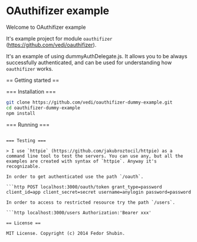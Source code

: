 OAuthifizer example
=========================

Welcome to OAuthifizer example

It's example project for module `oauthifizer` (https://github.com/vedi/oauthifizer).

It's an example of using dummyAuthDelegate.js. It allows you to be always successfully authenticated, and can be used for understanding how `oauthifizer` works. 

== Getting started ==

=== Installation ===

```bash
git clone https://github.com/vedi/oauthifizer-dummy-example.git
cd oauthifizer-dummy-example
npm install
```

=== Running ===

```npm start

=== Testing ===

> I use `httpie` (https://github.com/jakubroztocil/httpie) as a command line tool to test the servers. You can use any, but all the examples are created with syntax of `httpie`. Anyway it's recognizable.

In order to get authenticated use the path `/oauth`.

```http POST localhost:3000/oauth/token grant_type=password client_id=app client_secret=secret username=anylogin password=password

In order to access to restricted resource try the path `/users`.

```http localhost:3000/users Authorization:'Bearer xxx'

== License ==

MIT License. Copyright (c) 2014 Fedor Shubin.
